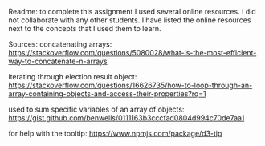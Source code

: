Readme: 
    to complete this assignment I used several online resources. I did not collaborate with any other students. I have listed the online resources next to the concepts that I used them to learn. 


Sources: 
concatenating arrays: 
https://stackoverflow.com/questions/5080028/what-is-the-most-efficient-way-to-concatenate-n-arrays

iterating through election result object: 
https://stackoverflow.com/questions/16626735/how-to-loop-through-an-array-containing-objects-and-access-their-properties?rq=1

used to sum specific variables of an array of objects: 
https://gist.github.com/benwells/0111163b3cccfad0804d994c70de7aa1 

for help with the tooltip: 
https://www.npmjs.com/package/d3-tip
